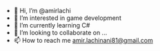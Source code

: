 - 👋 Hi, I’m @amirlachi
- 👀 I’m interested in game development
- 🌱 I’m currently learning C#
- 💞️ I’m looking to collaborate on ...
- 📫 How to reach me amir.lachinani81@gmail.com

<!---
amirlachi/amirlachi is a ✨ special ✨ repository because its `README.md` (this file) appears on your GitHub profile.
You can click the Preview link to take a look at your changes.
--->
